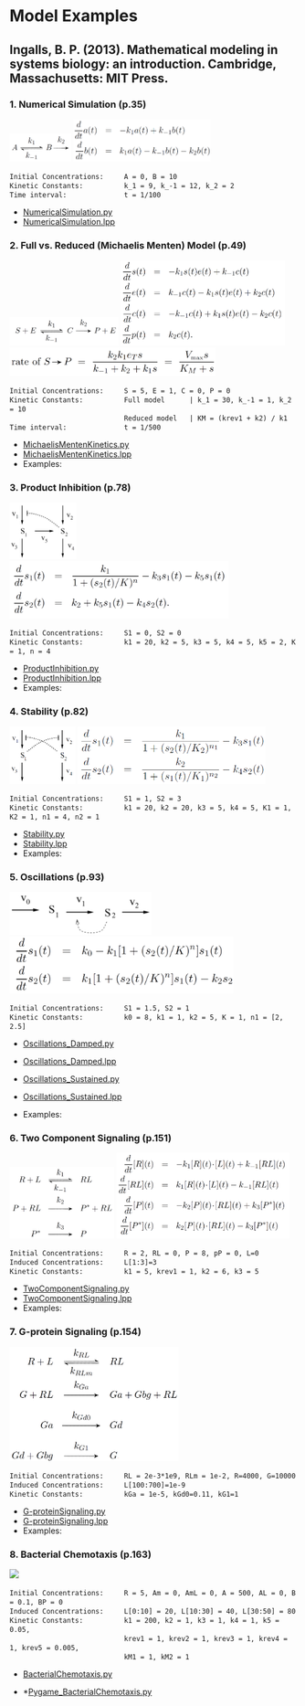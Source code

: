 # Model Examples

## Ingalls, B. P. (2013). Mathematical modeling in systems biology: an introduction. Cambridge, Massachusetts: MIT Press.

### 1. Numerical Simulation (p.35)
<img src="Ingalls2013_Model2.18_NumericalSimulation_Model.png" height="50"> 
<img src="Ingalls2013_Model2.18_NumericalSimulation_Eqn.png" height="75">

    Initial Concentrations:     A = 0, B = 10
    Kinetic Constants:          k_1 = 9, k_-1 = 12, k_2 = 2
    Time interval:              t = 1/100

- [NumericalSimulation.py](Ingalls2013_Model2.18_NumericalSimulation.py)
- [NumericalSimulation.lpp](Ingalls2013_Model2.18_NumericalSimulation.lpp)


### 2. Full vs. Reduced (Michaelis Menten) Model (p.49)
<img src="Ingalls2013_Model3.2_MichaelisMenten_Model.png" height="50"> 
<img src="Ingalls2013_Model3.2_MichaelisMenten_Eqn1.png" height="150"> 
<img src="Ingalls2013_Model3.2_MichaelisMenten_Eqn2.png" height="50"> 
    
    Initial Concentrations:     S = 5, E = 1, C = 0, P = 0
    Kinetic Constants:          Full model      | k_1 = 30, k_-1 = 1, k_2 = 10
                                Reduced model   | KM = (krev1 + k2) / k1
    Time interval:              t = 1/500

- [MichaelisMentenKinetics.py](Ingalls2013_Model3.2_MichaelisMenten.py)
- [MichaelisMentenKinetics.lpp](Ingalls2013_Model3.2_MichaelisMenten.lpp)
- Examples:


### 3. Product Inhibition (p.78)
<img src="Ingalls2013_Model4.1_ProductInhibition_Model.png" height="100"> 
<img src="Ingalls2013_Model4.1_ProductInhibition_Eqn.png" height="100">

    Initial Concentrations:     S1 = 0, S2 = 0
    Kinetic Constants:          k1 = 20, k2 = 5, k3 = 5, k4 = 5, k5 = 2, K = 1, n = 4 

- [ProductInhibition.py](Ingalls2013_Model4.1_ProductInhibition.py)
- [ProductInhibition.lpp](Ingalls2013_Model4.1_ProductInhibition.lpp)
- Examples: 

### 4. Stability (p.82)
<img src="Ingalls2013_Model4.2_Stability_Model.png" height="100"> 
<img src="Ingalls2013_Model4.2_Stability_Eqn.png" height="100">

    Initial Concentrations:     S1 = 1, S2 = 3
    Kinetic Constants:          k1 = 20, k2 = 20, k3 = 5, k4 = 5, K1 = 1, K2 = 1, n1 = 4, n2 = 1 

- [Stability.py](Ingalls2013_Model4.2_Stability.py)
- [Stability.lpp](Ingalls2013_Model4.2_Stability.lpp)
- Examples: 


### 5. Oscillations (p.93)
<img src="Ingalls2013_Model4.14_LimitCycleOscillations_Model.png" height="75"> 
<img src="Ingalls2013_Model4.14_LimitCycleOscillations_Eqn.png" height="100">

    Initial Concentrations:     S1 = 1.5, S2 = 1
    Kinetic Constants:          k0 = 8, k1 = 1, k2 = 5, K = 1, n1 = [2, 2.5] 

- [Oscillations_Damped.py](Ingalls2013_Model4.14_LimitCycleOscillations_Damped.py)
- [Oscillations_Damped.lpp](Ingalls2013_Model4.14_LimitCycleOscillations_Damped.lpp)

  
- [Oscillations_Sustained.py](Ingalls2013_Model4.14_LimitCycleOscillations_Sustained.py)
- [Oscillations_Sustained.lpp](Ingalls2013_Model4.14_LimitCycleOscillations_Sustained.lpp)
- Examples: 


### 6. Two Component Signaling (p.151)
<img src="Ingalls2013_Model6.2_TwoComponentSignaling_Model.png" height="125"> 
<img src="Ingalls2013_Model6.2_TwoComponentSignaling_Eqn.png" height="150">

    Initial Concentrations:     R = 2, RL = 0, P = 8, pP = 0, L=0
    Induced Concentrations:     L[1:3]=3
    Kinetic Constants:          k1 = 5, krev1 = 1, k2 = 6, k3 = 5 

- [TwoComponentSignaling.py](Ingalls2013_Model6.2_TwoComponentSignaling.py)
- [TwoComponentSignaling.lpp](Ingalls2013_Model6.2_TwoComponentSignaling.lpp)
- Examples: 
 
### 7. G-protein Signaling (p.154)
<img src="Ingalls2013_Model6.4_G-proteinSignaling_Model.png" height="200"> 

    Initial Concentrations:     RL = 2e-3*1e9, RLm = 1e-2, R=4000, G=10000
    Induced Concentrations:     L[100:700]=1e-9
    Kinetic Constants:          kGa = 1e-5, kGd0=0.11, kG1=1

- [G-proteinSignaling.py](Ingalls2013_Model6.4_G-proteinSignaling.py)
- [G-proteinSignaling.lpp](Ingalls2013_Model6.4_G-proteinSignaling.lpp)
- Examples:


### 8. Bacterial Chemotaxis (p.163)
<img src="Ingalls2013_Model6.13_BacterialChemotaxis_Model.png" height="200"> 

    Initial Concentrations:     R = 5, Am = 0, AmL = 0, A = 500, AL = 0, B = 0.1, BP = 0
    Induced Concentrations:     L[0:10] = 20, L[10:30] = 40, L[30:50] = 80
    Kinetic Constants:          k1 = 200, k2 = 1, k3 = 1, k4 = 1, k5 = 0.05, 
                                krev1 = 1, krev2 = 1, krev3 = 1, krev4 = 1, krev5 = 0.005, 
                                kM1 = 1, kM2 = 1

- [BacterialChemotaxis.py](Ingalls2013_Model6.13_BacterialChemotaxis.py)

[comment]: <> (- [BacterialChemotaxis.lpp]&#40;Ingalls2013_Model6.13_BacterialChemotaxis.lpp&#41;)
- *[Pygame_BacterialChemotaxis.py](../BacterialChemotaxis.py)






[comment]: <> (### Competitive Inhibition)

[comment]: <> (<img src="Ingalls2013_Model3.13x_CompetitiveInhibition_Model.png" height="100"> )

[comment]: <> (<img src="Ingalls2013_Model3.13x_CompetitiveInhibition_Eqn.png" height="50"> )

[comment]: <> (    Initial Concentrations:     S = [0, 1, ..., 100], E = 1, I = [0, 5, 10, 15])

[comment]: <> (    Kinetic Constants:          k_1 = 5, k_-1 = 1, k2 = 8, k3 = 2, k-3 = 1)

[comment]: <> (- [CompetitiveInhibition.py]&#40;Ingalls2013_Model3.13x_CompetitiveInhibition.py&#41;)

[comment]: <> ([comment]: <> &#40;- [AllostericRegulation.lpp]&#40;Ingalls2013_Model3.13x_CompetitiveInhibition.lpp&#41;&#41;)

[comment]: <> (- Examples: ibuprofen &#40;Nonsteroidal anti-inflammatory drug&#41;)


[comment]: <> (### Allosteric Regulation)

[comment]: <> (<img src="Ingalls2013_Model3.14_AllostericRegulation_Model.png" height="200"> )

[comment]: <> (<img src="Ingalls2013_Model3.14_AllostericRegulation_Eqn.png" height="50"> )

[comment]: <> (    Initial Concentrations:     S = [0, 1, ..., 50], E = 1, I = [0, 1.5, 3, 4.5])

[comment]: <> (    Kinetic Constants:          k_1 = 5, k_-1 = 1, k2 = 8, k3 = 2, k-3 = 1)

[comment]: <> (- [AllostericRegulation.py]&#40;Ingalls2013_Model3.14_AllostericRegulation.py&#41;)

[comment]: <> (- [AllostericRegulation.lpp]&#40;Ingalls2013_Model3.14_AllostericRegulation.lpp&#41;)

[comment]: <> (- Examples: benzodiazepines &#40;depressants&#41;)


[comment]: <> (### Cooperativity: Hill Function)

[comment]: <> (<img src="Ingalls2013_Model3.16_Cooperativity_Model.png" height="200"> )

[comment]: <> (<img src="Ingalls2013_Model3.16_Cooperativity_Eqn.png" height="50"> )

[comment]: <> (    Initial Concentrations:     X = [0, 1, ..., 200])

[comment]: <> (    Kinetic Constants:          K, n = [[5, 1], [20, 2], [45, 3], [80, 4]] )

[comment]: <> (- [Cooperativity.py]&#40;Ingalls2013_Model3.16_Cooperativity.py&#41;)

[comment]: <> ([comment]: <> &#40;- [Cooperativity.lpp]&#40;Ingalls2013_Model3.16_Cooperativity.lpp&#41;&#41;)

[comment]: <> (- Examples: Oxygen binding to Hemoglobin &#40;sigmoidal&#41; vs. Myoglobin &#40;hyperbolic&#41;)
